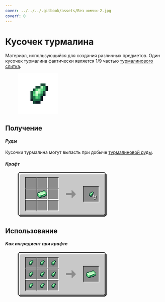 ```yaml
---
cover: ../../../.gitbook/assets/Без имени-2.jpg
coverY: 0
---
```


# Кусочек турмалина

Материал, использующийся для создания различных предметов. Один кусочек турмалина фактически является 1/9 частью [турмалинового слитка](turmalinovyi-slitok.md).

<figure><img src="../../../.gitbook/assets/green_ore_nugget.png" alt=""><figcaption></figcaption></figure>

## Получение

#### _Руды_

Кусочки турмалина могут выпасть при добыче [турмалиновой руды](../../rudy/turmalinovaya-ruda.md).

#### _Крафт_



<figure><img src="../../../.gitbook/assets/green_ore_nugget_result-multi.png" alt=""><figcaption></figcaption></figure>

## Использование

#### _Как ингредиент при крафте_

<figure><img src="../../../.gitbook/assets/green_ore_ingot_result-x1.png" alt=""><figcaption></figcaption></figure>
